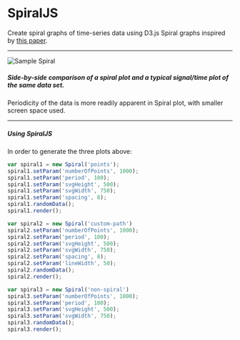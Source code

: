 # SpiralJS
Create spiral graphs of time-series data using D3.js
Spiral graphs inspired by [this paper](http://ieg.ifs.tuwien.ac.at/~aigner/teaching/ws06/infovis_ue/papers/spiralgraph_weber01visualizing.pdf).

***

![Sample Spiral](https://s3-us-west-2.amazonaws.com/github-imgs/spiraljs/Untitled-1.jpg)
##### Side-by-side comparison of a spiral plot and a typical signal/time plot of the same data set.
Periodicity of the data is more readily apparent in Spiral plot, with smaller screen space used.

***

##### Using SpiralJS
In order to generate the three plots above:
```javascript
var spiral1 = new Spiral('points');
spiral1.setParam('numberOfPoints', 1000);
spiral1.setParam('period', 100);
spiral1.setParam('svgHeight', 500);
spiral1.setParam('svgWidth', 750);
spiral1.setParam('spacing', 8);
spiral1.randomData();
spiral1.render();

var spiral2 = new Spiral('custom-path')
spiral2.setParam('numberOfPoints', 1000);
spiral2.setParam('period', 100);
spiral2.setParam('svgHeight', 500);
spiral2.setParam('svgWidth', 750);
spiral2.setParam('spacing', 8);
spiral2.setParam('lineWidth', 50);
spiral2.randomData();
spiral2.render();

var spiral3 = new Spiral('non-spiral')
spiral3.setParam('numberOfPoints', 1000);
spiral3.setParam('period', 100);
spiral3.setParam('svgHeight', 500);
spiral3.setParam('svgWidth', 750);
spiral3.randomData();
spiral3.render();
```
